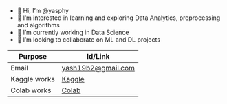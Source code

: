 - 👋 Hi, I’m @yasphy
- 👀 I’m interested in learning and exploring Data Analytics, preprocessing and algorithms
- 🌱 I’m currently working in Data Science
- 💞️ I’m looking to collaborate on ML and DL projects
<!---
yasphy/yasphy is a ✨ special ✨ repository because its `README.md` (this file) appears on your GitHub profile.
You can click the Preview link to take a look at your changes.
--->
| Purpose      |                        Id/Link                                                   |
| ------------ | ---------------------------------------------------------------------------------|
| Email        |                      yash19b2@gmail.com                                          |
| Kaggle works |    [Kaggle](https://www.kaggle.com/yashvardhanprasad/code)                       |
| Colab works  | [Colab](https://drive.google.com/folderview?id=1YjKu9lXhefNkgWgpZQ4WPhwrmb4YS89U)|
